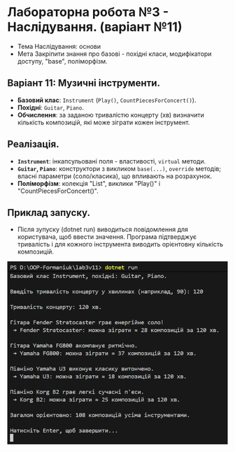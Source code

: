 # Лабораторна робота №3 - Наслідування. (варіант №11)

* Тема  Наслідування: основи
* Мета  Закріпити знання про базові - похідні класи, модифікатори доступу, "base", поліморфізм.

## Варіант 11: Музичні інструменти.
  * **Базовий клас**: `Instrument` (`Play()`, `CountPiecesForConcert()`).
  * **Похідні**: `Guitar`, `Piano`.
  * **Обчислення**: за заданою тривалістю концерту (хв) визначити кількість композицій, які може зіграти кожен інструмент.

## Реалізація.
  * **`Instrument`**: інкапсульовані поля - властивості, `virtual` методи.
  * **`Guitar`, `Piano`**: конструктори з викликом `base(...)`, `override` методів; власні параметри (соло/класика), що впливають на розрахунок.
  * **Поліморфізм**: колекція "List<Instrument>", виклики "Play()" і "CountPiecesForConcert()".

## Приклад запуску.
* Після зупуску (dotnet run) виводиться повідомлення для користувача, щоб ввести значення. Програма підтверджує тривалість і для кожного інструмента виводить орієнтовну кількість композицій. 

![](media/image.png)